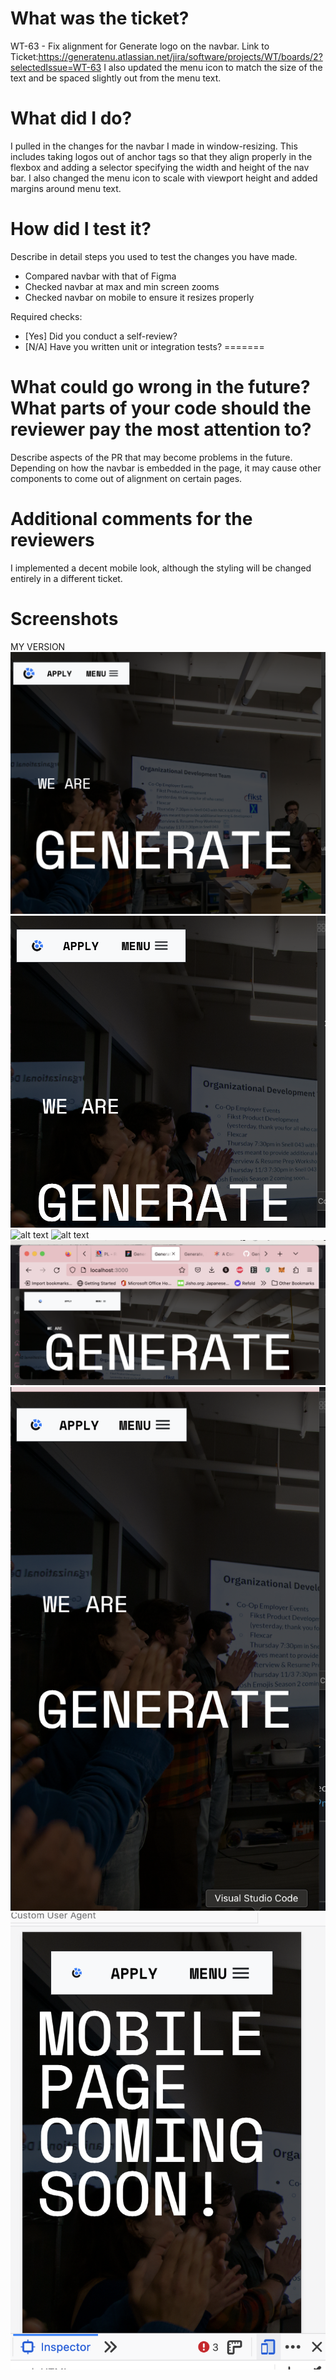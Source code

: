 # What was the ticket?
WT-63 - Fix alignment for Generate logo on the navbar.
 Link to Ticket:https://generatenu.atlassian.net/jira/software/projects/WT/boards/2?selectedIssue=WT-63 
 I also updated the menu icon to match the size of the text and be spaced slightly out from the menu text.

 
 # What did I do?
 
 I pulled in the changes for the navbar I made in window-resizing. 
 This includes taking logos out of anchor tags so that they align properly in the flexbox and adding 
 a selector specifying the width and height of the nav bar.
 I also changed the menu icon to scale with viewport height and added margins around menu text.
 
 # How did I test it?
 
Describe in detail steps you used to test the changes you have made.

- Compared navbar with that of Figma
- Checked navbar at max and min screen zooms
- Checked navbar on mobile to ensure it resizes properly
 
 Required checks:
 
 - [Yes] Did you conduct a self-review?
 - [N/A] Have you written unit or integration tests?
=======

 # What could go wrong in the future? What parts of your code should the reviewer pay the most attention to?
 
 Describe aspects of the PR that may become problems in the future.
 Depending on how the navbar is embedded in the page, it may cause other components to come out of alignment on certain pages.
 
 # Additional comments for the reviewers
 I implemented a decent mobile look, although the styling will be changed entirely in a different ticket.
 
 # Screenshots

 MY VERSION
 ![alt text](../public/images/PRImages/Screenshot%202023-04-12%20at%2011.18.45%20PM.png)
 ![alt text](../public/images/PRImages/Screenshot%202023-04-12%20at%2011.18.51%20PM.png)
 ![alt text](../public/images/PRImages/Screenshot%202023-04-12%20at%2011.19.03%20PM.png)
 ![alt text](../public/images/PRImages/Screenshot%202023-04-12%20at%2011.19.10%20PM.png)
 ![alt text](../public/images/PRImages/Screenshot%202023-04-12%20at%2011.19.43%20PM.png)
 ![alt text](../public/images/PRImages/Screenshot%202023-04-12%20at%2011.19.51%20PM.png)
 ![alt text](../public/images/PRImages/Screenshot%202023-04-12%20at%2011.19.58%20PM.png)